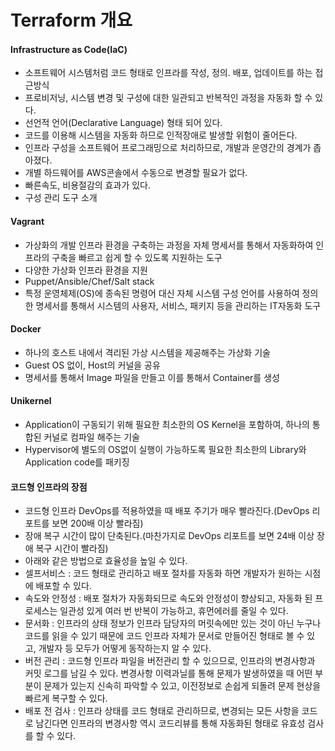 # Terraform 개요

#### Infrastructure as Code(IaC)
- 소프트웨어 시스템처럼 코드 형태로 인프라를 작성, 정의. 배포, 업데이트를 하는 접근방식
- 프로비저닝, 시스템 변경 및 구성에 대한 일관되고 반복적인 과정을 자동화 할 수 있다.
- 선언적 언어(Declarative Language) 형태 되어 있다.
- 코드를 이용해 시스템을 자동화 하므로 인적장애로 발생할 위험이 줄어든다.
- 인프라 구성을 소프트웨어 프로그래밍으로 처리하므로, 개발과 운영간의 경계가 좁아졌다.
- 개별 하드웨어를 AWS콘솔에서 수동으로 변경할 필요가 없다.
- 빠른속도, 비용절감의 효과가 있다.
- 구성 관리 도구 소개

#### Vagrant
- 가상화의 개발 인프라 환경을 구축하는 과정을 자체 명세서를 통해서 자동화하여 인프라의 구축을 빠르고 쉽게 할 수 있도록 지원하는 도구
- 다양한 가상화 인프라 환경을 지원
- Puppet/Ansible/Chef/Salt stack
- 특정 운영체제(OS)에 종속된 명령어 대신 자체 시스템 구성 언어를 사용하여 정의한 명세서를 통해서 시스템의 사용자, 서비스, 패키지 등을 관리하는 IT자동화 도구

#### Docker
- 하나의 호스트 내에서 격리된 가상 시스템을 제공해주는 가상화 기술
- Guest OS 없이, Host의 커널을 공유
- 명세서를 통해서 Image 파일을 만들고 이를 통해서 Container를 생성

#### Unikernel
- Application이 구동되기 위해 필요한 최소한의 OS Kernel을 포함하여, 하나의 통합된 커널로 컴파일 해주는 기술
- Hypervisor에 별도의 OS없이 실행이 가능하도록 필요한 최소한의 Library와 Application code를 패키징

#### 코드형 인프라의 장점
- 코드형 인프라 DevOps를 적용하였을 때 배포 주기가 매우 빨라진다.(DevOps 리포트를 보면 200배 이상 빨라짐)
- 장애 복구 시간이 많이 단축된다.(마찬가지로 DevOps 리포트를 보면 24배 이상 장애 복구 시간이 빨라짐)
- 아래와 같은 방법으로 효율성을 높일 수 있다.
- 셀프서비스 : 코드 형태로 관리하고 배포 절차를 자동화 하면 개발자가 원하는 시점에 배포할 수 있다.
- 속도와 안정성 : 배포 절차가 자동화되므로 속도와 안정성이 향상되고, 자동화 된 프로세스는 일관성 있게 여러 번 반복이 가능하고, 휴먼에러를 줄일 수 있다.
- 문서화 : 인프라의 상태 정보가 인프라 담당자의 머릿속에만 있는 것이 아닌 누구나 코드를 읽을 수 있기 때문에 코드 인프라 자체가 문서로 만들어진 형태로 볼 수 있고, 개발자 등 모두가 어떻게 동작하는지 알 수 있다.
- 버전 관리 : 코드형 인프라 파일을 버전관리 할 수 있으므로, 인프라의 변경사항과 커밋 로그를 남길 수 있다. 변경사항 이력과닐를 통해 문제가 발생하였을 때 어떤 부분이 문제가 있는지 신속히 파악할 수 있고, 이전정보로 손쉽게 되돌려 문제 현상을 빠르게 복구할 수 있다.
- 배포 전 검사 : 인프라 상태를 코드 형태로 관리하므로, 변경되는 모든 사항을 코드로 남긴다면 인프라의 변경사항 역시 코드리뷰를 통해 자동화된 형태로 유효성 검사를 할 수 있다.